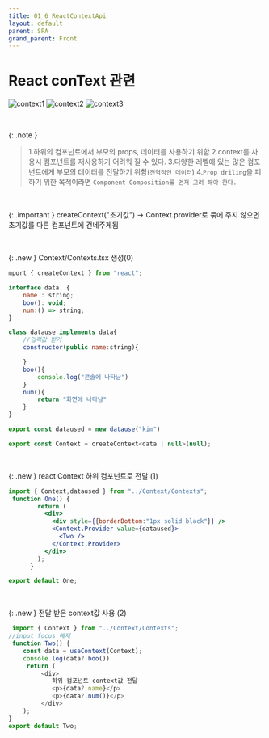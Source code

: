 ```yaml
---
title: 01_6 ReactContextApi
layout: default
parent: SPA
grand_parent: Front
---
```



# React conText 관련


![context1](https://user-images.githubusercontent.com/86187456/205320212-5bbbf377-33ad-47fd-a49a-e8f9dfa15334.png)
![context2](https://user-images.githubusercontent.com/86187456/205320228-97e1c92d-00fd-4cd3-a69d-c79c6cfcf4bb.png)
![context3](https://user-images.githubusercontent.com/86187456/205320243-5cf3827f-2fa6-45dc-8c23-dc2ac7c68fb8.png)

<br />

{: .note }
> 1.하위의 컴포넌트에서 부모의 props, 데이터를 사용하기 위함
> 2.context를 사용시 컴포넌트를 재사용하기 어려워 질 수 있다.
> 3.다양한 레벨에 있는 많은 컴포넌트에게 부모의 데이터를 전달하기 위함(`전역적인 데이터`)
> 4.`Prop driling`을 피하기 위한 목적이라면 `Component Composition를 먼저 고려 해야 한다.`

<br />

{: .important }
createContext("초기값") -> Context.provider로 묶에 주지 않으면 초기값를 다른 컴포넌트에 건네주게됨

<br />




{: .new }
Context/Contexts.tsx 생성(0)


```js
mport { createContext } from "react";

interface data  {
    name : string;
    boo(): void;
    num:() => string;
}

class datause implements data{
    //입력값 받기
    constructor(public name:string){

    }
    boo(){
        console.log("콘솔에 나타남")
    }
    num(){
        return "화면에 나타남"    
    }
}

export const dataused = new datause("kim")

export const Context = createContext<data | null>(null);
```

<br />




{: .new }
react Context 하위 컴포넌트로 전달 (1)

```jsx
import { Context,dataused } from "../Context/Contexts";
 function One() {
        return (
          <div>
            <div style={{borderBottom:"1px solid black"}} />
            <Context.Provider value={dataused}>
              <Two />
            </Context.Provider>
          </div>
        );
      }

export default One;
```

<br />


{: .new }
전달 받은 context값 사용 (2)

```js
 import { Context } from "../Context/Contexts";
//input focus 예제
 function Two() {
    const data = useContext(Context);
    console.log(data?.boo())
     return (
         <div>
            하위 컴포넌트 context값 전달
            <p>{data?.name}</p>
            <p>{data?.num()}</p>
         </div>
    );
}
export default Two;
```